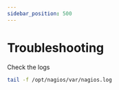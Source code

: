 ```yaml
---
sidebar_position: 500
---
```


# Troubleshooting

Check the logs

```bash
tail -f /opt/nagios/var/nagios.log
```
